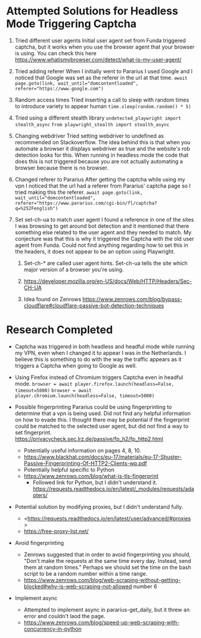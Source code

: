 # Attempted Solutions for Headless Mode Triggering Captcha

1. Tried different user agents
Initial user agent set from Funda triggered captcha, but it works when you use the browser agent that your browser is using. You can check this here <https://www.whatismybrowser.com/detect/what-is-my-user-agent/>

2. Tried adding referer
When I initially went to Pararius I used Google and I noticed that Google was set as the referer in the url at that time.
`await page.goto(link, wait_until="domcontentloaded", referer="https://www.google.com")`

3. Random access times
Tried inserting a call to sleep with random times to introduce variety to appear human
`time.sleep(random.random() * 5)`

4. Tried using a different stealth library
`undetected_playwright import stealth_async`
`from playwright_stealth import stealth_async`

5. Changing webdriver
Tried setting webdriver to undefined as recommended on Stackoverflow. The idea behind this is that when you automate a browser it displays webdriver as true and the website's rob detection looks for this. When running in headless mode the code that does this is not triggered because you are not actually automating a browser because there is no browser.

6. Changed referer to Pararius
After getting the captcha while using my vpn I noticed that the url had a referer from Pararius' captcha page so I tried making this the referer.
`await page.goto(link, wait_until="domcontentloaded", referer="https://www.pararius.com/cgi-bin/fl/captcha?q=%252Fenglish")`

7. Set set-ch-ua to match user agent
I found a reference in one of the sites I was browsing to get around bot detection and it mentioned that there something else related to the user agent and they needed to match. My conjecture was that this is why it triggered the Captcha with the old user agent from Funda. Could not find anything regarding how to set this in the headers, it does not appear to be an option using Playwright.
    1. Set-ch-* are called user agent hints. Set-ch-ua tells the site which major version of a browser you're using.

    2. <https://developer.mozilla.org/en-US/docs/Web/HTTP/Headers/Sec-CH-UA>

    3. Idea found on Zenrows <https://www.zenrows.com/blog/bypass-cloudflare#cloudflare-passive-bot-detection-techniques>

# Research Completed

- Captcha was triggered in both headless and headful mode while running my VPN, even when I changed it to appear I was in the Netherlands. I believe this is something to do with the way the traffic appears as it triggers a Captcha when going to Google as well.

- Using Firefox instead of Chromium triggers Captcha even in headful mode.
`browser = await player.firefox.launch(headless=False, timeout=5000)`
`browser = await player.chromium.launch(headless=False, timeout=5000)`

- Possible fingerprinting
Pararius could be using fingerprinting to determine that a vpn is being used. Did not find any helpful information on how to evade this. I thought there may be potential if the fingerprint could be matched to the selected user agent, but did not find a way to set fingerprint. <https://privacycheck.sec.lrz.de/passive/fp_h2/fp_http2.html>
    - Potentially useful information on pages 4, 8, 10.
    - <https://www.blackhat.com/docs/eu-17/materials/eu-17-Shuster-Passive-Fingerprinting-Of-HTTP2-Clients-wp.pdf>
    - Potentially helpful specific to Python
    - <https://www.zenrows.com/blog/what-is-tls-fingerprint>
        - Followed link for Python, but I didn't understand it.
<https://requests.readthedocs.io/en/latest/_modules/requests/adapters/>

- Potential solution by modifying proxies, but I didn't understand fully.
    - <https://requests.readthedocs.io/en/latest/user/advanced/#proxies >
    - <https://free-proxy-list.net/>

- Avoid fingerprinting
    - Zenrows suggested that in order to avoid fingerprinting you should, "Don't make the requests at the same time every day. Instead, send them at random times." Perhaps we should set the time on the bash script to be a random number within a time range.
    - <https://www.zenrows.com/blog/web-scraping-without-getting-blocked#why-is-web-scraping-not-allowed> number 6

- Implement async
    - Attempted to implement async in pararius-get_daily, but it threw an error and couldn't laod the page.
    - <https://www.zenrows.com/blog/speed-up-web-scraping-with-concurrency-in-python>
